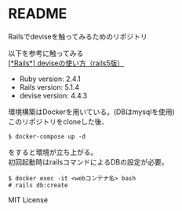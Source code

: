 # README

Railsでdeviseを触ってみるためのリポジトリ  

以下を参考に触ってみる  
[[\*Rails\*] deviseの使い方（rails5版）](https://qiita.com/cigalecigales/items/f4274088f20832252374)

* Ruby version: 2.4.1
* Rails version: 5.1.4
* devise version: 4.4.3

環境構築はDockerを用いている。(DBはmysqlを使用)  
このリポジトリをcloneした後、

```
$ docker-compose up -d
```

をすると環境が立ち上がる。  
初回起動時はrailsコマンドによるDBの設定が必要。

```
$ docker exec -it <webコンテナ名> bash
# rails db:create
```

MIT License

